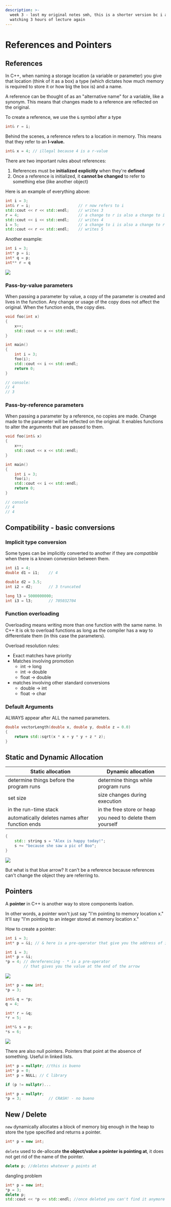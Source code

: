 ```yaml
---
description: >-
  week 3 - lost my original notes smh, this is a shorter version bc i am not
  watching 3 hours of lecture again
---
```


# References and Pointers

## References

In C++, when naming a storage location (a variable or parameter) you give that location (think of it as a box) a type (which dictates how much memory is required to store it or how big the box is) and a name.&#x20;

A reference can be thought of as an "alternative name" for a variable, like a synonym. This means that changes made to a reference are reflected on the original.

To create a reference, we use the `&` symbol after a type

```cpp
int& r = i;  
```

Behind the scenes, a reference refers to a location in memory. This means that they refer to an **l-value.**

```cpp
int& x = 4; // illegal because 4 is a r-value
```

There are two important rules about references:

1. References must be **initialized explicitly** when they're **defined**
2. Once a reference is initialized, it **cannot be changed** to refer to something else (like another object)

Here is an example of everything above:

```cpp
int i = 3;
int& r = i;                     // r now refers to i
std::cout << r << std::endl;    // writes 3
r = 4;                          // a change to r is also a change to i
std::cout << i << std::endl;    // writes 4
i = 5;                          // a change to i is also a change to r
std::cout << r << std::endl;    // writes 5
```

Another example:

```cpp
int i = 3;
int* p = i;
int* q = p;
int** r = q
```

![](<../.gitbook/assets/image (6).png>)

### Pass-by-value parameters

When passing a parameter by value, a copy of the parameter is created and lives in the function. Any change or usage of the copy does not affect the original. When the function ends, the copy dies.

```cpp
void foo(int x)
{
    x++;
    std::cout << x << std::endl;
}

int main()
{
    int i = 3;
    foo(i);
    std::cout << i << std::endl;
    return 0;
}

// console:
// 4
// 3
```

### Pass-by-reference parameters

When passing a parameter by a reference, no copies are made. Change made to the parameter will be reflected on the original. It enables functions to alter the arguments that are passed to them.&#x20;

```cpp
void foo(int& x)
{
    x++;
    std::cout << x << std::endl;
}

int main()
{
    int i = 3;
    foo(i);
    std::cout << i << std::endl;
    return 0;
}

// console 
// 4
// 4
```

## Compatibility - basic conversions

### Implicit type conversion

Some types can be implicitly converted to another if they are _compatible_ when there is a known conversion between them.

```cpp
int i1 = 4;
double d1 = i1;    // 4

double d2 = 3.5;
int i2 = d2;       // 3 truncated

long l3 = 5000000000;
int i3 = l3;       // 705032704
```

### Function overloading&#x20;

Overloading means writing more than one function with the same name. In C++ it is ok to overload functions as long as the compiler has a way to differentiate them (in this case the parameters).&#x20;

Overload resolution rules:&#x20;

* Exact matches have priority&#x20;
* Matches involving promotion&#x20;
  * int -> long
  * int -> double&#x20;
  * float -> double
* matches involving other standard conversions&#x20;
  * double -> int
  * float -> char

### Default Arguments

ALWAYS appear after ALL the named parameters.

```cpp
double vectorLength(double x, double y, double z = 0.0)
{
    return std::sqrt(x * x + y * y + z * z);
}
```

## Static and Dynamic Allocation&#x20;

| Static allocation                               | Dynamic allocation                  |
| ----------------------------------------------- | ----------------------------------- |
| determine things before the program runs        | determine things while program runs |
| set size                                        | size changes during execution       |
| in the run-time stack                           | in the free store or heap           |
| automatically deletes names after function ends | you need to delete them yourself    |

```cpp
{
    std:: string s = "Alex is happy today!";
    s += "because she saw a pic of Boo";
}
```

![](<../.gitbook/assets/image (3).png>)

But what is that blue arrow? It can't be a reference because references can't change the object they are referring to.

## Pointers

A **pointer** in C++ is another way to store components loation.

In other words, a pointer won't just say "I'm pointing to memory location x." It'll say "I'm pointing to an integer stored at memory location x."

How to create a pointer:

```cpp
int i = 3;
int* p = &i; // & here is a pre-operator that give you the address of i
```

```cpp
int i = 3;
int* p = &i;
*p = 4; // dereferencing - * is a pre-operator 
        // that gives you the value at the end of the arrow

```

![](<../.gitbook/assets/image (5).png>)

```cpp
int* p = new int;
*p = 3;

int& q = *p;
q = 4;

int* r = &q;
*r = 5;

int*& s = p;
*s = 6;
```

![](<../.gitbook/assets/image (4).png>)

There are also null pointers. Pointers that point at the absence of something. Useful in linked lists.

```cpp
int* p = nullptr; //this is bueno
int* p = 0;    
int* p = NULL; // C library

if (p != nullptr)...

int* p = nullptr;
*p = 3;            // CRASH! - no bueno
```

## New / Delete

`new` dynamically allocates a block of memory big enough in the heap to store the type specified and returns a pointer.

```cpp
int* p = new int;
```

`delete` used to de-allocate **the object/value a pointer is pointing at**, it does not get rid of the name of the pointer.

```cpp
delete p; //deletes whatever p points at
```

dangling problem

```cpp
int* p = new int;
*p = 3;
delete p;
std::cout << *p << std::endl; //once deleted you can't find it anymore
```
